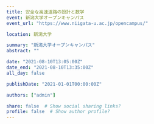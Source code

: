 ```yaml
---
title: 安全な高速道路の設計と数学
event: 新潟大学オープンキャンパス
event_url: "https://www.niigata-u.ac.jp/opencampus/"

location: 新潟大学

summary: "新潟大学オープンキャンパス"
abstract: ""

date: "2021-08-10T13:05:00Z"
date_end: "2021-08-10T13:35:00Z"
all_day: false

publishDate: "2021-01-01T00:00:00Z"

authors: ["admin"]

share: false  # Show social sharing links?
profile: false  # Show author profile?
---
```

